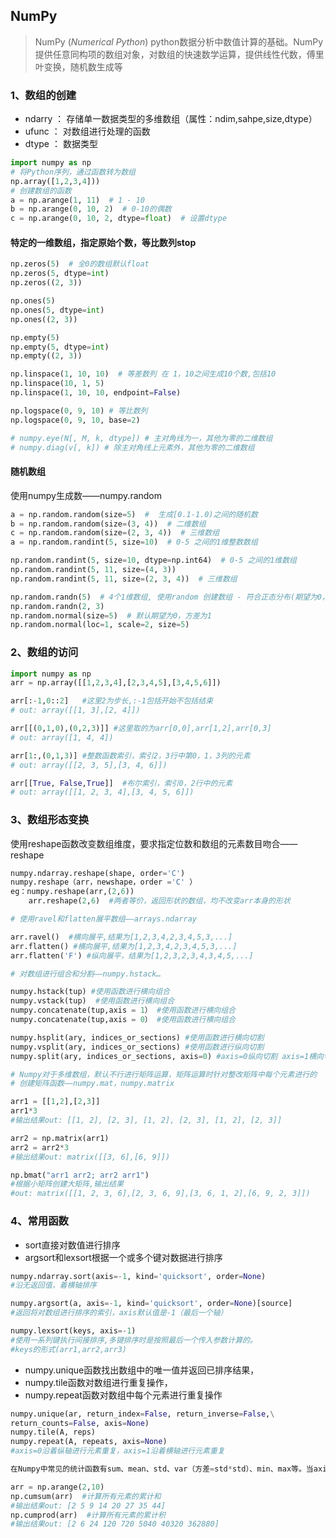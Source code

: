 <!-- 2020-09-20 08:00 -->
## NumPy 
> NumPy (*Numerical Python*) python数据分析中数值计算的基础。NumPy提供任意同构项的数组对象，对数组的快速数学运算，提供线性代数，傅里叶变换，随机数生成等

### 1、数组的创建

* ndarry ： 存储单一数据类型的多维数组（属性：ndim,sahpe,size,dtype）
* ufunc ： 对数组进行处理的函数
* dtype ： 数据类型

```python
import numpy as np
# 将Python序列，通过函数转为数组
np.array([1,2,3,4]))
# 创建数组的函数
a = np.arange(1, 11)  # 1 - 10
b = np.arange(0, 10, 2)  # 0-10的偶数
c = np.arange(0, 10, 2, dtype=float)  # 设置dtype
```

#### 特定的一维数组，指定原始个数，等比数列stop

```python
np.zeros(5)  # 全0的数组默认float
np.zeros(5, dtype=int) 
np.zeros((2, 3))

np.ones(5)
np.ones(5, dtype=int)
np.ones((2, 3))

np.empty(5)
np.empty(5, dtype=int)
np.empty((2, 3))

np.linspace(1, 10, 10)  # 等差数列 在 1，10之间生成10个数,包括10
np.linspace(10, 1, 5)
np.linspace(1, 10, 10, endpoint=False)

np.logspace(0, 9, 10) # 等比数列
np.logspace(0, 9, 10, base=2)

# numpy.eye(N[, M, k, dtype]) # 主对角线为一，其他为零的二维数组
# numpy.diag(v[, k]) # 除主对角线上元素外，其他为零的二维数组
```

#### 随机数组

使用numpy生成数——numpy.random

```python
a = np.random.random(size=5)  #  生成[0.1-1.0)之间的随机数
b = np.random.random(size=(3, 4))  # 二维数组
c = np.random.random(size=(2, 3, 4))  # 三维数组
a = np.random.randint(5, size=10)  # 0-5 之间的1维整数数组

np.random.randint(5, size=10, dtype=np.int64)  # 0-5 之间的1维数组
np.random.randint(5, 11, size=(4, 3))
np.random.randint(5, 11, size=(2, 3, 4))  # 三维数组

np.random.randn(5)  # 4个1维数组, 使用random 创建数组 - 符合正态分布(期望为0，方差为1)
np.random.randn(2, 3)
np.random.normal(size=5)  # 默认期望为0，方差为1
np.random.normal(loc=1, scale=2, size=5)
```

### 2、数组的访问

```python
import numpy as np
arr = np.array([[1,2,3,4],[2,3,4,5],[3,4,5,6]])

arr[:-1,0::2]   #这里2为步长,:-1包括开始不包括结束
# out: array([[1, 3],[2, 4]])

arr[[(0,1,0),(0,2,3)]] #这里取的为arr[0,0],arr[1,2],arr[0,3]
# out: array([1, 4, 4])

arr[1:,(0,1,3)] #整数函数索引，索引2，3行中第0，1，3列的元素
# out: array([[2, 3, 5],[3, 4, 6]])

arr[[True, False,True]]  #布尔索引，索引0，2行中的元素
# out: array([[1, 2, 3, 4],[3, 4, 5, 6]])
```

### 3、数组形态变换

使用reshape函数改变数组维度，要求指定位数和数组的元素数目吻合——reshape
```python
numpy.ndarray.reshape(shape, order='C')
numpy.reshape（arr，newshape，order ='C' ）
eg：numpy.reshape(arr,(2,6))
    arr.reshape(2,6)  #两者等价，返回形状的数组，均不改变arr本身的形状

# 使用ravel和flatten展平数组——arrays.ndarray

arr.ravel()  #横向展平,结果为[1,2,3,4,2,3,4,5,3,...]
arr.flatten() #横向展平,结果为[1,2,3,4,2,3,4,5,3,...]
arr.flatten('F') #纵向展平，结果为[1,2,3,2,3,4,3,4,5,...]

# 对数组进行组合和分割——numpy.hstack…

numpy.hstack(tup) #使用函数进行横向组合
numpy.vstack(tup)  #使用函数进行横向组合
numpy.concatenate(tup,axis = 1） #使用函数进行横向组合
numpy.concatenate(tup,axis = 0） #使用函数进行横向组合

numpy.hsplit(ary, indices_or_sections) #使用函数进行横向切割
numpy.vsplit(ary, indices_or_sections) #使用函数进行纵向切割
numpy.split(ary, indices_or_sections, axis=0) #axis=0纵向切割 axis=1横向切割

# Numpy对于多维数组，默认不行进行矩阵运算，矩阵运算时针对整改矩阵中每个元素进行的
# 创建矩阵函数——numpy.mat，numpy.matrix

arr1 = [[1,2],[2,3]]
arr1*3
#输出结果out: [[1, 2], [2, 3], [1, 2], [2, 3], [1, 2], [2, 3]]

arr2 = np.matrix(arr1)
arr2 = arr2*3
#输出结果out: matrix([[3, 6],[6, 9]])

np.bmat("arr1 arr2; arr2 arr1") 
#根据小矩阵创建大矩阵,输出结果
#out: matrix([[1, 2, 3, 6],[2, 3, 6, 9],[3, 6, 1, 2],[6, 9, 2, 3]])

```

### 4、常用函数

* sort直接对数值进行排序
* argsort和lexsort根据一个或多个键对数据进行排序

```python
numpy.ndarray.sort(axis=-1, kind='quicksort', order=None) 
#沿无返回值，着横轴排序

numpy.argsort(a, axis=-1, kind='quicksort', order=None)[source] 
#返回将对数组进行排序的索引，axis默认值是-1（最后一个轴）

numpy.lexsort(keys, axis=-1) 
#使用一系列键执行间接排序,多键排序时是按照最后一个传入参数计算的。
#keys的形式(arr1,arr2,arr3)
```

* numpy.unique函数找出数组中的唯一值并返回已排序结果，
* numpy.tile函数对数组进行重复操作，
* numpy.repeat函数对数组中每个元素进行重复操作

```python
numpy.unique(ar, return_index=False, return_inverse=False,\
return_counts=False, axis=None) 
numpy.tile(A, reps)
numpy.repeat(A, repeats, axis=None)
#axis=0沿着纵轴进行元素重复，axis=1沿着横轴进行元素重复

在Numpy中常见的统计函数有sum、mean、std、var（方差=std*std）、min、max等。当axis参数为0时，表示沿着纵轴进行计算。当axis为1时，表示沿着横轴进行计算。但是在默认时，计算一个总值。上述计算均为聚合计算，若要产生中间结果的组成数组可以使用cumsum、cumprod函数。

arr = np.arange(2,10)
np.cumsum(arr)  #计算所有元素的累计和
#输出结果out: [2 5 9 14 20 27 35 44]
np.cumprod(arr)  #计算所有元素的累计积
#输出结果out: [2 6 24 120 720 5040 40320 362880]

``` 
